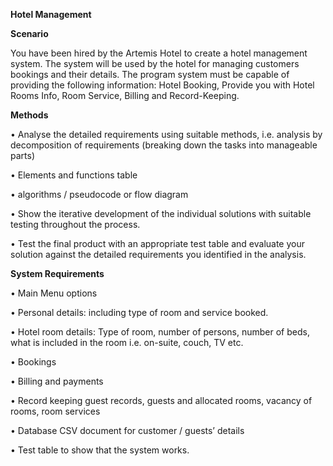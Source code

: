 **Hotel Management**

**Scenario**

You have been hired by the Artemis Hotel to create a hotel management system.  The system will be used by the hotel for managing customers bookings and their details.
The program system must be capable of providing the following information:
Hotel Booking, Provide you with Hotel Rooms Info, Room Service, Billing and Record-Keeping.

**Methods**

•	Analyse the detailed requirements using suitable methods, i.e. analysis by decomposition of requirements (breaking down the tasks into manageable parts)

•	Elements and functions table

•	algorithms / pseudocode or flow diagram 

•	Show the iterative development of the individual solutions with suitable testing throughout the process. 

•	Test the final product with an appropriate test table and evaluate your solution against the detailed requirements you identified in the analysis.


**System Requirements**

•	Main Menu options

•	Personal details: including type of room and service booked.

•	Hotel room details: Type of room, number of persons, number of beds, what is included in the room i.e. on-suite, couch, TV etc.

•	Bookings

•	Billing and payments

•	Record keeping guest records, guests and allocated rooms, vacancy of rooms, room services

•	Database CSV document for customer / guests’ details

•	Test table to show that the system works.

